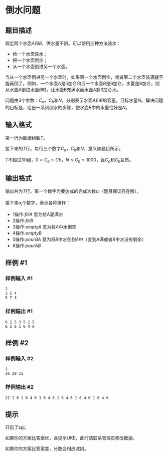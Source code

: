 # 倒水问题

## 题目描述

假定两个水壶$A$和$B$，供水量不限。可以使用三种方法装水：
- 给一个水壶装水；
- 把一个水壶倒空；
- 从一个水壶倒进另一个水壶。

当从一个水壶倒进另一个水壶时，如果第一个水壶倒空，或者第二个水壶装满就不能再倒了。例如，一个水壶$A$是$5$加仑和另一个水壶$B$是$6$加仑，水量是$8$加仑，则从水壶$A$倒进水壶$B$时，让水壶B充满水而水壶$A$剩$3$加仑水。

问题由3个参数：$C_a$，$C_b$和$N$，分别表示水壶$A$和$B$的容量，目标水量$N$。解决问题的目标是，给出一系列倒水的步骤，使水壶$B$中的水量恰好是$N$。

## 输入格式

第一行为数据组数$T$。

接下来的$T$行，每行三个数字$C_a$，$C_b$和$N$，意义如题目所示。

$T$不超过$30$组，$0<C_a≤Cb$，$N≤C_b≤1000$，且$C_a$和$C_b$互质。

## 输出格式

输出共为$T$行，第一个数字为要达成的完成次数$a_i$（题目保证存在解）。

接下来$a_i$个数字，表示各种操作：
- 1操作:$fill A$ 意为给$A$灌满水
- 2操作:$fill B$
- 3操作:$empty A$ 意为将$A$中水倒空
- 4操作:$empty B$
- 5操作:$pour B A$ 意为将$B$中水倒到$A$中（直到$A$满或者$B$中水没有剩余）
- 6操作:$pour A B$

## 样例 #1

### 样例输入 #1
```
2
3 5 4 
5 7 3
```

### 样例输出 #1

```
6 2 5 3 5 2 5 
6 1 6 1 6 4 6
```

## 样例 #2

### 样例输入 #2
```
1
26 29 11
```

### 样例输出 #2

```
22 1 6 1 6 4 6 1 6 4 6 1 6 4 6 1 6 4 6 1 6 4 6
```

## 提示

开启了spj。

如果你的方案比答案优，会提示UKE，此时请联系管理员修改数据。

如果你的方案比答案差，分数会相应减损。
